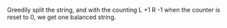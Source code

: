 Greedily split the string, and with the counting
L +1
R -1
when the counter is reset to 0, we get one balanced string.